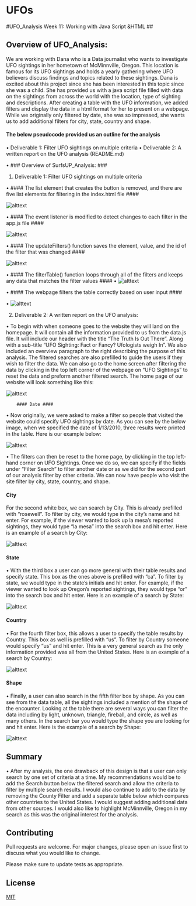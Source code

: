 # UFOs
#UFO_Analysis
Week 11: Working with Java Script &HTML ##
## Overview of UFO_Analysis: 
We are working with Dana who is a Data journalist who wants to investigate UFO sightings in her hometown of McMinnville, Oregon. This location is famous for its UFO sightings and holds a yearly gathering where UFO believers discuss findings and topics related to these sightings. Dana is excited about this project since she has been interested in this topic since she was a child. She has provided us with a java script file filled with data on the sightings from across the world with the location, type of sighting and descriptions. After creating a table with the UFO information, we added filters and display the data in a html format for her to present on a webpage.  While we originally only filtered by date, she was so impressed, she wants us to add additional filters for city, state, country and shape.  

#### The below pseudocode provided us an outline for the analysis ####
•	Deliverable 1: Filter UFO sightings on multiple criteria
•	Deliverable 2: A written report on the UFO analysis (README.md)

•	### Overview of SurfsUP_Analysis: ###
1.	Deliverable 1: Filter UFO sightings on multiple criteria

•	#### The list element that creates the button is removed, and there are five list elements for filtering in the index.html file ####

![alttext]( https://github.com/mbehr11/UFOs/blob/main/Resources/Filtered_list-html.PNG) 

•	#### The event listener is modified to detect changes to each filter in the app.js file ####

![alttext]( https://github.com/mbehr11/UFOs/blob/main/Resources/Filter_function.PNG)

•	#### The updateFilters() function saves the element, value, and the id of the filter that was changed ####

![alttext]( https://github.com/mbehr11/UFOs/blob/main/Resources/filtered_changes.PNG)

•	#### The filterTable() function loops through all of the filters and keeps any data that matches the filter values ####
•	![alttext](https://github.com/mbehr11/UFOs/blob/main/Resources/filtered_data_table.PNG)

•	#### The webpage filters the table correctly based on user input ####

•	![alttext](https://github.com/mbehr11/UFOs/blob/main/Resources/updated_filters_table_to_tabledata.PNG)


2.	Deliverable 2: A written report on the UFO analysis:

•	To begin with when someone goes to the website they will land on the homepage. It will contain all the information provided to us from the data.js file. It will include our header with the title “The Truth Is Out There”. Along with a sub-title “UFO Sighting: Fact or Fancy? Ufologists weigh In”. We also included an overview paragraph to the right describing the purpose of this analysis. The filtered searches are also prefilled to guide the users if they wish to filter the data. We can also go to the home screen after filtering the data by clicking in the top left corner of the webpage on “UFO Sightings” to reset the data and preform another filtered search. The home page of our website will look something like this:

![alttext](https://github.com/mbehr11/UFOs/blob/main/Resources/UFO-homepage.PNG) 

		#### Date ####
•	Now originally, we were asked to make a filter so people that visited the website could specify UFO sightings by date. As you can see by the below image, when we specified the date of 1/13/2010, three results were printed in the table. Here is our example below: 

![alttext]( https://github.com/mbehr11/UFOs/blob/main/Resources/filter_date.PNG) 

•	The filters can then be reset to the home page, by clicking in the top left-hand corner on UFO Sightings. Once we do so, we can specify if the fields under “Filter Search” to filter another date or as we did for the second part of our analysis filter by other criteria. We can now have people who visit the site filter by city, state, country, and shape. 
		

#### City ####

For the second white box, we can search by City. This is already prefilled with “rosewell”.  To filter by city, we would type in the city’s name and hit enter. For example, if the viewer wanted to look up la mesa’s reported sightings, they would type “la mesa” into the search box and hit enter. Here is an example of a search by City:

![alttext]( https://github.com/mbehr11/UFOs/blob/main/Resources/filter_city.PNG) 

#### State ####
•	With the third box a user can go more general with their table results and specify state. This box as the ones above is prefilled with “ca”.  To filter by state, we would type in the state’s initials and hit enter. For example, if the viewer wanted to look up Oregon’s reported sightings, they would type “or” into the search box and hit enter. Here is an example of a search by State:

![alttext](https://github.com/mbehr11/UFOs/blob/main/Resources/filter_state.PNG)

#### Country ####

•	For the fourth filter box, this allows a user to specify the table results by Country. This box as well is prefilled with “us”. To filter by Country someone would specify “us” and hit enter. This is a very general search as the only information provided was all from the United States. Here is an example of a search by Country:

![alttext](https://github.com/mbehr11/UFOs/blob/main/Resources/filter_country.PNG)

#### Shape ####
•	Finally, a user can also search in the fifth filter box by shape. As you can see from the data table, all the sightings included a mention of the shape of the encounter. Looking at the table there are several ways you can filter the data including by light, unknown, triangle, fireball, and circle, as well as many others. In the search bar you would type the shape you are looking for and hit enter. Here is the example of a search by Shape:  

![alttext](https://github.com/mbehr11/UFOs/blob/main/Resources/filter_shape.PNG)

## Summary ##
•	After my analysis, the one drawback of this design is that a user can only search by one set of criteria at a time. My recommendations would be to add the Search button below the filtered search and allow the criteria to filter by multiple search results. I would also continue to add to the data by removing the County Filter and add a separate table below which compares other countries to the United States. I would suggest adding additional data from other sources. I would also like to highlight McMinnville, Oregon in my search as this was the original interest for the analysis. 
## Contributing 
Pull requests are welcome. For major changes, please open an issue first to discuss what you would like to change.

Please make sure to update tests as appropriate.

## License
[MIT](https://choosealicense.com/licenses/mit/)
